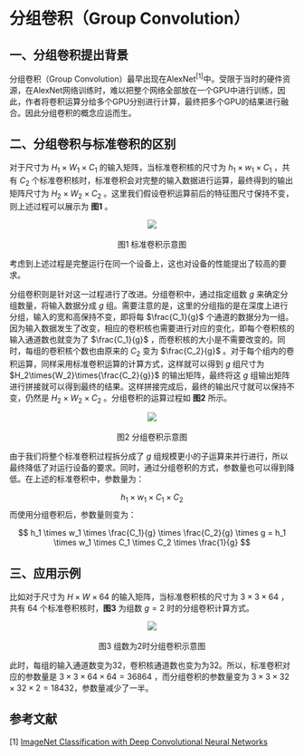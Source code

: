 # 分组卷积（Group Convolution）

## 一、分组卷积提出背景

分组卷积（Group Convolution）最早出现在AlexNet<sup>[1]</sup>中。受限于当时的硬件资源，在AlexNet网络训练时，难以把整个网络全部放在一个GPU中进行训练，因此，作者将卷积运算分给多个GPU分别进行计算，最终把多个GPU的结果进行融合。因此分组卷积的概念应运而生。

## 二、分组卷积与标准卷积的区别

对于尺寸为 $H_1\times{W_1}\times{C_1}$ 的输入矩阵，当标准卷积核的尺寸为 $h_1\times{w_1}\times{C_1}$ ，共有 $C_2$ 个标准卷积核时，标准卷积会对完整的输入数据进行运算，最终得到的输出矩阵尺寸为 $H_2\times{W_2}\times{C_2}$ 。这里我们假设卷积运算前后的特征图尺寸保持不变，则上述过程可以展示为 **图1** 。

<center><img src="https://raw.githubusercontent.com/lvjian0706/Deep-Learning-Img/master/CNN/Convolution/Group_Convolution/img/Standard_Convolution.png"></center>
<center><br>图1 标准卷积示意图</br></center>

考虑到上述过程是完整运行在同一个设备上，这也对设备的性能提出了较高的要求。

分组卷积则是针对这一过程进行了改进。分组卷积中，通过指定组数 $g$ 来确定分组数量，将输入数据分成 $g$ 组。需要注意的是，这里的分组指的是在深度上进行分组，输入的宽和高保持不变，即将每 $\frac{C_1}{g}$ 个通道的数据分为一组。因为输入数据发生了改变，相应的卷积核也需要进行对应的变化，即每个卷积核的输入通道数也就变为了 $\frac{C_1}{g}$ ，而卷积核的大小是不需要改变的。同时，每组的卷积核个数也由原来的 $C_2$ 变为 $\frac{C_2}{g}$ 。对于每个组内的卷积运算，同样采用标准卷积运算的计算方式，这样就可以得到 $g$ 组尺寸为 $H_2\times{W_2}\times{\frac{C_2}{g}}$ 的输出矩阵，最终将这 $g$ 组输出矩阵进行拼接就可以得到最终的结果。这样拼接完成后，最终的输出尺寸就可以保持不变，仍然是 $H_2\times{W_2}\times{C_2}$ 。分组卷积的运算过程如 **图2** 所示。

<center><img src="https://raw.githubusercontent.com/lvjian0706/Deep-Learning-Img/master/CNN/Convolution/Group_Convolution/img/Group_Convolution.png"></center>
<center><br>图2 分组卷积示意图</br></center>

由于我们将整个标准卷积过程拆分成了 $g$ 组规模更小的子运算来并行进行，所以最终降低了对运行设备的要求。同时，通过分组卷积的方式，参数量也可以得到降低。在上述的标准卷积中，参数量为：


$$
h_1 \times w_1 \times C_1 \times C_2
$$
而使用分组卷积后，参数量则变为：


$$
h_1 \times w_1 \times \frac{C_1}{g} \times \frac{C_2}{g} \times g = h_1 \times w_1 \times C_1 \times C_2 \times \frac{1}{g}
$$

## 三、应用示例

比如对于尺寸为 $H\times{W}\times{64}$ 的输入矩阵，当标准卷积核的尺寸为 $3\times{3}\times{64}$ ，共有 $64$ 个标准卷积核时，**图3** 为组数 $g=2$ 时的分组卷积计算方式。

<center><img src="https://raw.githubusercontent.com/lvjian0706/Deep-Learning-Img/master/CNN/Convolution/Group_Convolution/img/Group_Convolution_Example.png"></center>
<center><br>图3 组数为2时分组卷积示意图</br></center>

此时，每组的输入通道数变为32，卷积核通道数也变为为32。所以，标准卷积对应的参数量是 $3\times{3}\times{64}\times{64}=36864$ ，而分组卷积的参数量变为 $3\times{3}\times{32}\times{32}\times{2}=18432$，参数量减少了一半。

## 参考文献

[1] [ImageNet Classification with Deep Convolutional Neural Networks](http://stanford.edu/class/cs231m/references/alexnet.pdf)

